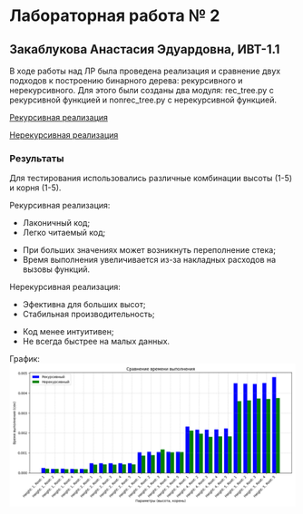 # Лабораторная работа № 2
## Закаблукова Анастасия Эдуардовна, ИВТ-1.1

В ходе работы над ЛР была проведена реализация и сравнение двух подходов к построению 
бинарного дерева: рекурсивного и нерекурсивного. Для этого были созданы два 
модуля: rec_tree.py с рекурсивной функцией и nonrec_tree.py с нерекурсивной функцией.

[Рекурсивная реализация](rec_tree.py)

[Нерекурсивная реализация](nonrec_tree.py)

### Результаты
Для тестирования использовались различные комбинации высоты (1-5) и корня (1-5).

Рекурсивная реализация:
+ Лаконичный код;
+ Легко читаемый код;

- При больших значениях может возникнуть переполнение стека;
- Время выполнения увеличивается из-за накладных расходов на вызовы функций.

Нерекурсивная реализация:
+ Эфективна для больших высот;
+ Стабильная производительность;

- Код менее интуитивен;
- Не всегда быстрее на малых данных.

График:
![](result.png)